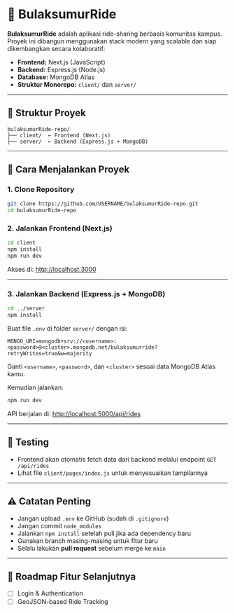 
# 🚗 BulaksumurRide

**BulaksumurRide** adalah aplikasi ride-sharing berbasis komunitas kampus. Proyek ini dibangun menggunakan stack modern yang scalable dan siap dikembangkan secara kolaboratif:

- **Frontend:** Next.js (JavaScript)
- **Backend:** Express.js (Node.js)
- **Database:** MongoDB Atlas
- **Struktur Monorepo:** `client/` dan `server/`

---

## 📁 Struktur Proyek

```
bulaksumurRide-repo/
├── client/  ← Frontend (Next.js)
├── server/  ← Backend (Express.js + MongoDB)
```

---

## 🚀 Cara Menjalankan Proyek

### 1. Clone Repository
```bash
git clone https://github.com/USERNAME/bulaksumurRide-repo.git
cd bulaksumurRide-repo
```

### 2. Jalankan Frontend (Next.js)
```bash
cd client
npm install
npm run dev
```
Akses di: [http://localhost:3000](http://localhost:3000)

---

### 3. Jalankan Backend (Express.js + MongoDB)
```bash
cd ../server
npm install
```

Buat file `.env` di folder `server/` dengan isi:
```
MONGO_URI=mongodb+srv://<username>:<password>@<cluster>.mongodb.net/bulaksumurride?retryWrites=true&w=majority
```

Ganti `<username>`, `<password>`, dan `<cluster>` sesuai data MongoDB Atlas kamu.

Kemudian jalankan:
```bash
npm run dev
```
API berjalan di: [http://localhost:5000/api/rides](http://localhost:5000/api/rides)

---

## 🧪 Testing

- Frontend akan otomatis fetch data dari backend melalui endpoint `GET /api/rides`
- Lihat file `client/pages/index.js` untuk menyesuaikan tampilannya

---

## ⚠️ Catatan Penting

- Jangan upload `.env` ke GitHub (sudah di `.gitignore`)
- Jangan commit `node_modules`
- Jalankan `npm install` setelah pull jika ada dependency baru
- Gunakan branch masing-masing untuk fitur baru
- Selalu lakukan **pull request** sebelum merge ke `main`

---

## 🧭 Roadmap Fitur Selanjutnya

- [ ] Login & Authentication
- [ ] GeoJSON-based Ride Tracking
